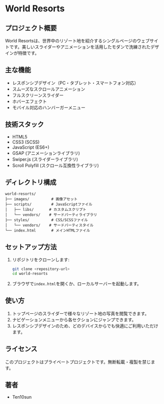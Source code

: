 # World Resorts

## プロジェクト概要
World Resortsは、世界中のリゾート地を紹介するシングルページのウェブサイトです。美しいスライダーやアニメーションを活用したモダンで洗練されたデザインが特徴です。

## 主な機能

- レスポンシブデザイン（PC・タブレット・スマートフォン対応）
- スムーズなスクロールアニメーション
- フルスクリーンスライダー
- ホバーエフェクト
- モバイル対応のハンバーガーメニュー

## 技術スタック

- HTML5
- CSS3 (SCSS)
- JavaScript (ES6+)
- GSAP (アニメーションライブラリ)
- Swiper.js (スライダーライブラリ)
- Scroll Polyfill (スクロール互換性ライブラリ)

## ディレクトリ構成

```
world-resorts/
├── images/          # 画像アセット
├── scripts/         # JavaScriptファイル
│   ├── libs/       # カスタムスクリプト
│   └── vendors/    # サードパーティライブラリ
├── styles/          # CSS/SCSSファイル
│   └── vendors/    # サードパーティスタイル
└── index.html       # メインHTMLファイル
```

## セットアップ方法

1. リポジトリをクローンします:
   ```bash
   git clone <repository-url>
   cd world-resorts
   ```

2. ブラウザで`index.html`を開くか、ローカルサーバーを起動します。

## 使い方

1. トップページのスライダーで様々なリゾート地の写真を閲覧できます。
2. ナビゲーションメニューから各セクションにジャンプできます。
3. レスポンシブデザインのため、どのデバイスからでも快適にご利用いただけます。

## ライセンス

このプロジェクトはプライベートプロジェクトです。無断転載・複製を禁じます。

## 著者

- Ten10sun

